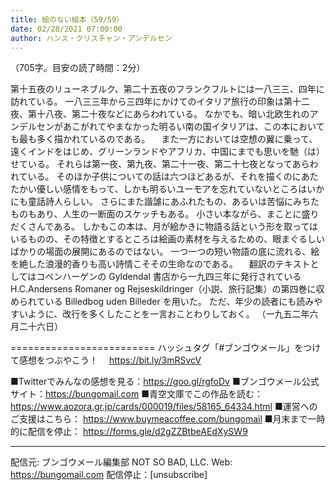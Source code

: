 ```yaml
---
title: 絵のない絵本（59/59）
date: 02/28/2021 07:00:00
author: ハンス・クリスチャン・アンデルセン
---
```


（705字。目安の読了時間：2分）

第十五夜のリューネブルク、第二十五夜のフランクフルトには一八三三、四年に訪れている。 一八三三年から三四年にかけてのイタリア旅行の印象は第十二夜、第十八夜、第二十夜などにあらわれている。 なかでも、暗い北欧生れのアンデルセンがあこがれてやまなかった明るい南の国イタリアは、この本においても最も多く描かれているのである。 　また一方においては空想の翼に乗って、遠くインドをはじめ、グリーンランドやアフリカ、中国にまでも思いを馳（は）せている。 それらは第一夜、第九夜、第二十一夜、第二十七夜となってあらわれている。 そのほか子供についての話は六つほどあるが、それを描くのにあたたかい優しい感情をもって、しかも明るいユーモアを忘れていないところはいかにも童話詩人らしい。 さらにまた諧謔にあふれたもの、あるいは苦悩にみちたものもあり、人生の一断面のスケッチもある。 小さい本ながら、まことに盛りだくさんである。 しかもこの本は、月が絵かきに物語る話という形を取ってはいるものの、その特徴とするところは絵画の素材を与えるための、眼まぐるしいばかりの場面の展開にあるのではない。 一つ一つの短い物語の底に流れる、絵を絶した浪漫的香りも高い詩情こそその生命なのである。 　翻訳のテキストとしてはコペンハーゲンの Gyldendal 書店から一九四三年に発行されている H.C.Andersens Romaner og Rejseskildringer（小説、旅行記集）の第四巻に収められている Billedbog uden Billeder を用いた。 ただ、年少の読者にも読みやすいように、改行を多くしたことを一言おことわりしておく。 （一九五二年六月二十六日）

=========================
ハッシュタグ「#ブンゴウメール」をつけて感想をつぶやこう！　
https://bit.ly/3mRSvcV

■Twitterでみんなの感想を見る：https://goo.gl/rgfoDv
■ブンゴウメール公式サイト：https://bungomail.com
■青空文庫でこの作品を読む：https://www.aozora.gr.jp/cards/000019/files/58165_64334.html
■運営へのご支援はこちら： https://www.buymeacoffee.com/bungomail
■月末まで一時的に配信を停止： https://forms.gle/d2gZZBtbeAEdXySW9

-------
配信元: ブンゴウメール編集部
NOT SO BAD, LLC.
Web: https://bungomail.com
配信停止：[unsubscribe]

